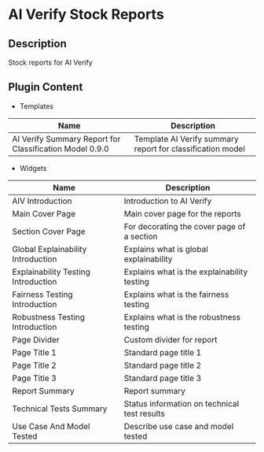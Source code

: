 # AI Verify Stock Reports

## Description
Stock reports for AI Verify

## Plugin Content

- Templates

| Name                                                    | Description                                                |
| ------------------------------------------------------- | ---------------------------------------------------------- |
| AI Verify Summary Report for Classification Model 0.9.0 | Template AI Verify summary report for classification model |

  
- Widgets

| Name                                | Description                                  |
| ----------------------------------- | -------------------------------------------- |
| AIV Introduction                    | Introduction to AI Verify                    |
| Main Cover Page                     | Main cover page for the reports              |
| Section Cover Page                  | For decorating the cover page of a section   |
| Global Explainability Introduction  | Explains what is global explainability       |
| Explainability Testing Introduction | Explains what is the explainability testing  |
| Fairness Testing Introduction       | Explains what is the fairness testing        |
| Robustness Testing Introduction     | Explains what is the robustness testing      |
| Page Divider                        | Custom divider for report                    |
| Page Title 1                        | Standard page title 1                        |
| Page Title 2                        | Standard page title 2                        |
| Page Title 3                        | Standard page title 3                        |
| Report Summary                      | Report summary                               |
| Technical Tests Summary             | Status information on technical test results |
| Use Case And Model Tested           | Describe use case and model tested           |
